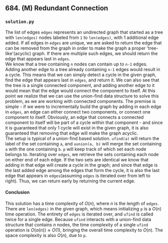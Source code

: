 ## 684. (M) Redundant Connection

### `solution.py`
The list of edges `edges` represents an undirected graph that started as a tree with `len(edges)` nodes labeled from `1` to `len(edges)`, with 1 additional edge added. If all edges in `edges` are unique, we are asked to return the edge that can be removed from the graph in order to make the graph a proper 'tree-like'(acyclic) graph. If there are multiple such edges, we should return the edge that appears last in `edges`.  
We know that a tree containing `n` nodes can contain up to `n-1` edges. Adding another edge to a tree already containing `n-1` edges would result in a cycle. This means that we can simply detect a cycle in the given graph, find the edge that appears last in `edges`, and return it. We can also see that the tree is a single connected component, and adding another edge to it would mean that the edge would connect the component to itself. At this point we realize that we can use the union-find data structure to solve this problem, as we are working with connected components. The premise is simple - if we were to incrementally build the graph by adding in each edge in `edges`, an edge can either connect two components, or connect one component to itself. Obviously, an edge that connects a connected component to itself will be part of a cycle within that component - and since it is guaranteed that only 1 cycle will exist in the given graph, it is also guaranteed that removing that edge will make the graph acyclic.  
The setup is typical of a union-find based solution. `ufind(a)` will return the label of the set containing `a`, and `uunion(a, b)` will merge the set containing `a` with the one containing `b`. `p` will keep track of which set each node belongs to. Iterating over `edges`, we retrieve the sets containing each node on either end of each edge. If the two sets are identical we know that adding in that edge will create a cycle in the graph; and since that edge is the last added edge among the edges that form the cycle, it is also the last edge that appears in `edges`(assuming `edges` is iterated over from left to right). Thus, we can return early by returning the current edge.  

#### Conclusion
This solution has a time complexity of $O(n)$, where $n$ is the length of `edges`. There are `len(edges)` in the given graph, which means initializing `p` is a $O(n)$ time operation. The entirety of `edges` is iterated over, and `ufind` is called twice for a single edge. Because `ufind` interacts with a union-find data structure that contains $n$ nodes, the time complexity of a single `ufind` operation is $O(\alpha(n)) \approx O(1)$, bringing the overall time complexity to $O(n)$. The space complexity is also $O(n)$, due to `p`.  
  

